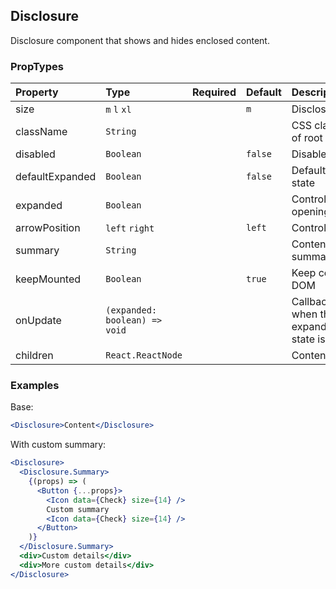 ## Disclosure

Disclosure component that shows and hides enclosed content.

### PropTypes

| Property        | Type                          | Required | Default | Description                                              |
| :-------------- | :---------------------------- | :------: | :------ | :------------------------------------------------------- |
| size            | `m` `l` `xl`                  |          | `m`     | Disclosure size                                          |
| className       | `String`                      |          |         | CSS class name of root element                           |
| disabled        | `Boolean`                     |          | `false` | Disabled state                                           |
| defaultExpanded | `Boolean`                     |          | `false` | Default opening state                                    |
| expanded        | `Boolean`                     |          |         | Controlled opening state                                 |
| arrowPosition   | `left` `right`                |          | `left`  | Control position                                         |
| summary         | `String`                      |          |         | Content summary                                          |
| keepMounted     | `Boolean`                     |          | `true`  | Keep content in DOM                                      |
| onUpdate        | `(expanded: boolean) => void` |          |         | Callback fired when the expand/collapse state is changed |
| children        | `React.ReactNode`             |          |         | Content                                                  |

### Examples

Base:

```jsx
<Disclosure>Content</Disclosure>
```

With custom summary:

```jsx
<Disclosure>
  <Disclosure.Summary>
    {(props) => (
      <Button {...props}>
        <Icon data={Check} size={14} />
        Custom summary
        <Icon data={Check} size={14} />
      </Button>
    )}
  </Disclosure.Summary>
  <div>Custom details</div>
  <div>More custom details</div>
</Disclosure>
```
